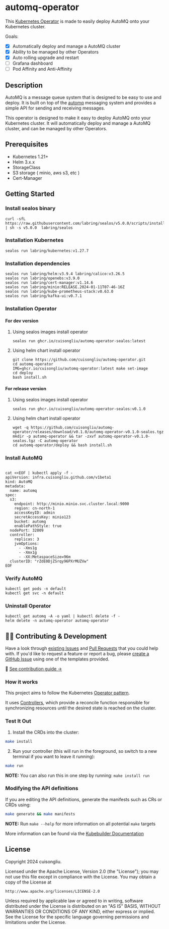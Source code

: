 # automq-operator

This [Kubernetes Operator](https://kubernetes.io/docs/concepts/extend-kubernetes/operator/) is made to easily deploy AutoMQ onto your Kubernetes cluster.

Goals:

- [x] Automatically deploy and manage a AutoMQ cluster
- [x] Ability to be managed by other Operators
- [x] Auto rolling upgrade and restart
- [ ] Grafana dashboard
- [ ] Pod Affinity and Anti-Affinity

## Description

AutoMQ is a message queue system that is designed to be easy to use and deploy. It is built on top of the [automq](https://www.automq.com) messaging system and provides a simple API for sending and receiving messages.

This operator is designed to make it easy to deploy AutoMQ onto your Kubernetes cluster. It will automatically deploy and manage a AutoMQ cluster, and can be managed by other Operators.

## Prerequisites

- Kubernetes 1.21+
- Helm 3.x.x
- StorageClass
- S3 storage ( minio, aws s3, etc )
- Cert-Manager


## Getting Started

### Install sealos binary

```shell
curl -sfL https://raw.githubusercontent.com/labring/sealos/v5.0.0/scripts/install.sh | sh -s v5.0.0  labring/sealos
```


### Installation Kubernetes

```shell
sealos run labring/kubernetes:v1.27.7 
````

### Installation dependencies

```shell
sealos run labring/helm:v3.9.4 labring/calico:v3.26.5
sealos run labring/openebs:v3.9.0
sealos run labring/cert-manager:v1.14.6
sealos run labring/minio:RELEASE.2024-01-11T07-46-16Z
sealos run labring/kube-prometheus-stack:v0.63.0 
sealos run labring/kafka-ui:v0.7.1
```

### Installation Operator 

#### For dev version

1.  Using sealos images install operator

    ```shell
    sealos run ghcr.io/cuisongliu/automq-operator-sealos:latest
    ```

2.  Using helm chart install operator

    ```shell
    git clone https://github.com/cuisongliu/automq-operator.git
    cd automq-operator
    IMG=ghcr.io/cuisongliu/automq-operator:latest make set-image
    cd deploy
    bash install.sh
    ```

#### For release version

1.  Using sealos images install operator
    <!--automq-operator release sealos begin-->
    ```shell
    sealos run ghcr.io/cuisongliu/automq-operator-sealos:v0.1.0
    ```
    <!--automq-operator release sealos end-->   
2.  Using helm chart install operator
    <!--automq-operator release begin-->
    ```shell
    wget -q https://github.com/cuisongliu/automq-operator/releases/download/v0.1.0/automq-operator-v0.1.0-sealos.tgz
    mkdir -p automq-operator && tar -zxvf automq-operator-v0.1.0-sealos.tgz -C automq-operator
    cd automq-operator/deploy && bash install.sh
    ```
    <!--automq-operator release end-->
### Install AutoMQ

```shell

cat <<EOF | kubectl apply -f -
apiVersion: infra.cuisongliu.github.com/v1beta1
kind: AutoMQ
metadata:
  name: automq
spec:
  s3:
    endpoint: http://minio.minio.svc.cluster.local:9000
    region: cn-north-1
    accessKeyID: admin
    secretAccessKey: minio123
    bucket: automq
    enablePathStyle: true
  nodePort: 32009
  controller:
    replicas: 3
    jvmOptions:
      - -Xms1g
      - -Xmx1g
      - -XX:MetaspaceSize=96m
  clusterID: "rZdE0DjZSrqy96PXrMUZVw"
EOF

```

### Verify AutoMQ

```shell
kubectl get pods -n default
kubectl get svc -n default
```


### Uninstall Operator

```shell
kubectl get automq -A -o yaml | kubectl delete -f -
helm delete -n automq-operator automq-operator
```

## 👩‍💻 Contributing & Development

Have a look through [existing Issues](https://github.com/cuisongliu/automq-operator/issues?q=is%3Aissue+is%3Aopen+sort%3Aupdated-desc) and [Pull Requests](https://github.com/cuisongliu/automq-operator/pulls?q=is%3Apr+is%3Aopen+sort%3Aupdated-desc) that you could help with. If you'd like to request a feature or report a bug, please [create a GitHub Issue](https://github.com/cuisongliu/automq-operator/issues/new/choose) using one of the templates provided.

📖 [See contribution guide →](./CONTRIBUTING.md)

### How it works
This project aims to follow the Kubernetes [Operator pattern](https://kubernetes.io/docs/concepts/extend-kubernetes/operator/).

It uses [Controllers](https://kubernetes.io/docs/concepts/architecture/controller/),
which provide a reconcile function responsible for synchronizing resources until the desired state is reached on the cluster.

### Test It Out
1. Install the CRDs into the cluster:

```sh
make install
```

2. Run your controller (this will run in the foreground, so switch to a new terminal if you want to leave it running):

```sh
make run
```

**NOTE:** You can also run this in one step by running: `make install run`

### Modifying the API definitions
If you are editing the API definitions, generate the manifests such as CRs or CRDs using:

```sh
make generate && make manifests 
```

**NOTE:** Run `make --help` for more information on all potential `make` targets

More information can be found via the [Kubebuilder Documentation](https://book.kubebuilder.io/introduction.html)

## License

Copyright 2024 cuisongliu.

Licensed under the Apache License, Version 2.0 (the "License");
you may not use this file except in compliance with the License.
You may obtain a copy of the License at

    http://www.apache.org/licenses/LICENSE-2.0

Unless required by applicable law or agreed to in writing, software
distributed under the License is distributed on an "AS IS" BASIS,
WITHOUT WARRANTIES OR CONDITIONS OF ANY KIND, either express or implied.
See the License for the specific language governing permissions and
limitations under the License.

